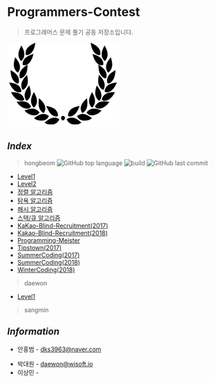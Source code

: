 # Programmers-Contest
> 프로그래머스 문제 풀기 공동 저장소입니다.

![flag](./img/flag.png)

  

## *Index*

> hongbeom ![GitHub top language](https://img.shields.io/github/languages/top/programmers-contest/Programmers.svg?color=darkgreen&logo=java) ![build](https://travis-ci.org/programmers-contest/Programmers.svg?branch=master) ![GitHub last commit](https://img.shields.io/github/last-commit/programmers-contest/Programmers.svg?color=ff3366)

* [Level1](https://github.com/programmers-contest/Programmers/tree/master/hongbeom/level1)
* [Level2](https://github.com/programmers-contest/Programmers/tree/master/hongbeom/level2)
* [정렬 알고리즘](https://github.com/programmers-contest/Programmers/tree/master/hongbeom/sorting)
* [탐욕 알고리즘](https://github.com/programmers-contest/Programmers/tree/master/hongbeom/greedy)
* [해시 알고리즘](https://github.com/programmers-contest/Programmers/tree/master/hongbeom/hash)
* [스택/큐 알고리즘](https://github.com/programmers-contest/Programmers/tree/master/hongbeom/stack_queue)
* [KaKao-Blind-Recruitment(2017)](https://github.com/programmers-contest/Programmers/tree/master/hongbeom/kakao_blind_recruitment_2017)
* [Kakao-Blind-Recruitment(2018)](https://github.com/programmers-contest/Programmers/tree/master/hongbeom/kakao_blind_recruitment_2018)
* [Programming-Meister](https://github.com/programmers-contest/Programmers/tree/master/hongbeom/programmingMaster/)
* [Tipstown(2017)](https://github.com/programmers-contest/Programmers/tree/master/hongbeom/tipstown_2017)
* [SummerCoding(2017)](https://github.com/programmers-contest/Programmers/tree/master/hongbeom/summer_coding_2017)
* [SummerCoding(2018)](https://github.com/programmers-contest/Programmers/tree/master/hongbeom/summer_coding_2018)
* [WinterCoding(2018)](https://github.com/programmers-contest/Programmers/tree/master/hongbeom/wintercoding_2018)

> daewon

* [Level1]()

> sangmin

## *Information*

- 안홍범 - dks3963@naver.com

* 박대원 - daewon@wisoft.io
* 이상민 -